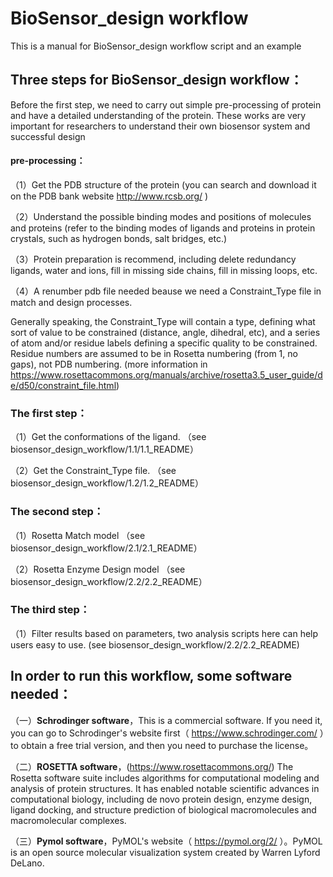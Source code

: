 # BioSensor_design workflow
This is a manual for BioSensor_design workflow script and an example
## Three steps for BioSensor_design workflow：
Before the first step, we need to carry out simple pre-processing of protein and have a detailed understanding of the protein. 
These works are very important for researchers to understand their own biosensor system and successful design
#### pre-processing：
（1）Get the PDB structure of the protein (you can search and download it on the PDB bank website http://www.rcsb.org/ )

（2）Understand the possible binding modes and positions of molecules and proteins 
(refer to the binding modes of ligands and proteins in protein crystals, such as hydrogen bonds, salt bridges, etc.)

（3）Protein preparation is recommend, including delete redundancy ligands, water and ions, fill in missing side chains, fill in missing loops, etc.

（4）A renumber pdb file needed beause we need a Constraint_Type file in match and design processes. 

Generally speaking, the Constraint_Type will contain a type, defining what sort of value to be constrained (distance, angle, dihedral, etc), and a series of atom and/or residue labels defining a specific quality to be constrained. Residue numbers are assumed to be in Rosetta numbering (from 1, no gaps), not PDB numbering. (more information in https://www.rosettacommons.org/manuals/archive/rosetta3.5_user_guide/de/d50/constraint_file.html)


### The first step：
（1）Get the conformations of the ligand. （see biosensor_design_workflow/1.1/1.1_README）

（2）Get the Constraint_Type file. （see biosensor_design_workflow/1.2/1.2_README）

### The second step：
（1）Rosetta Match model （see biosensor_design_workflow/2.1/2.1_README）

（2）Rosetta Enzyme Design model （see biosensor_design_workflow/2.2/2.2_README）

### The third step：
（1）Filter results based on parameters, two analysis scripts here can help users easy to use. (see biosensor_design_workflow/2.2/2.2_README)

## In order to run this workflow, some software needed：

（一）**Schrodinger software**，This is a commercial software. If you need it, you can go to Schrodinger's website first（ https://www.schrodinger.com/ ）to obtain a free trial version, and then you need to purchase the license。

（二）**ROSETTA software**，(https://www.rosettacommons.org/) The Rosetta software suite includes algorithms for computational modeling and analysis of protein structures. 
It has enabled notable scientific advances in computational biology, including de novo protein design, enzyme design, ligand docking, and structure prediction of biological macromolecules and macromolecular complexes.
 
（三）**Pymol software**，PyMOL's website（ https://pymol.org/2/ ）。PyMOL is an open source molecular visualization system created by Warren Lyford DeLano.
